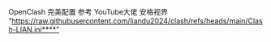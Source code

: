 OpenClash 完美配置
参考 YouTube大佬 安格视界 “https://raw.githubusercontent.com/liandu2024/clash/refs/heads/main/Clash-LIAN.ini****”
